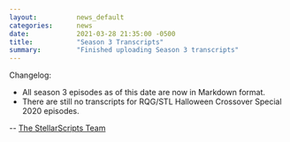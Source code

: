 ```yaml
---
layout:          news_default
categories:      news
date:            2021-03-28 21:35:00 -0500
title:           "Season 3 Transcripts"
summary:         "Finished uploading Season 3 transcripts"
---
```


Changelog:

* All season 3 episodes as of this date are now in Markdown format.
* There are still no transcripts for RQG/STL Halloween Crossover Special 2020 episodes.

-- [The StellarScripts Team](https://stellarscripts.tumblr.com/)
